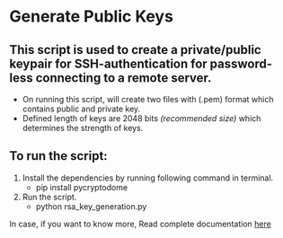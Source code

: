 # Generate Public Keys
## This script is used to create a private/public keypair for SSH-authentication for password-less connecting to a remote server.

+ On running this script, will create two files with (.pem) format which contains public and private key.
+ Defined length of keys are 2048 bits *(recommended size)* which determines the strength of keys.

## To run the script:
1. Install the dependencies by running following command in terminal.
    + pip install pycryptodome
2. Run the script.
    + python rsa_key_generation.py
    
In case, if you want to know more, Read complete documentation [here](https://pycryptodome.readthedocs.io/en/latest/src/public_key/rsa.html)
    
